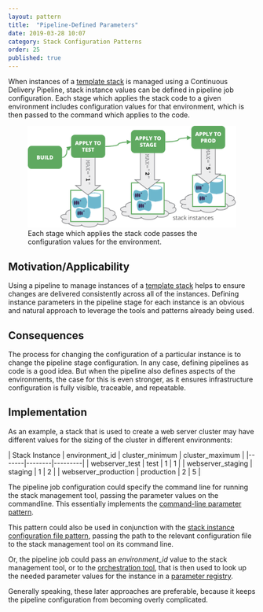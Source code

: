 ```yaml
---
layout: pattern
title:  "Pipeline-Defined Parameters"
date: 2019-03-28 10:07
category: Stack Configuration Patterns
order: 25
published: true
---
```


When instances of a [template stack](/patterns/stack-replication/template-stack.html) is managed using a Continuous Delivery Pipeline, stack instance values can be defined in pipeline job configuration. Each stage which applies the stack code to a given environment includes configuration values for that environment, which is then passed to the command which applies to the code.


<figure>
  <img src="images/pipeline-defined-parameters.png" alt="Each stage which applies the stack code passes the configuration values for the environment"/>
  <figcaption>Each stage which applies the stack code passes the configuration values for the environment.</figcaption>
</figure>


## Motivation/Applicability

Using a pipeline to manage instances of a [template stack](/patterns/stack-replication/template-stack.html) helps to ensure changes are delivered consistently across all of the instances. Defining instance parameters in the pipeline stage for each instance is an obvious and natural approach to leverage the tools and patterns already being used.


## Consequences

The process for changing the configuration of a particular instance is to change the pipeline stage configuration. In any case, defining pipelines as code is a good idea. But when the pipeline also defines aspects of the environments, the case for this is even stronger, as it ensures infrastructure configuration is fully visible, traceable, and repeatable.


## Implementation

As an example, a stack that is used to create a web server cluster may have different values for the sizing of the cluster in different environments:


| Stack Instance | environment_id | cluster_minimum | cluster_maximum |
|-------|--------|---------|
| webserver_test | test | 1 | 1 |
| webserver_staging | staging | 1 | 2 |
| webserver_production | production | 2 | 5 |


The pipeline job configuration could specify the command line for running the stack management tool, passing the parameter values on the commandline. This essentially implements the [command-line parameter pattern](command-line-parameters.html).

This pattern could also be used in conjunction with the [stack instance configuration file pattern](stack-instance-configuration-file.html), passing the path to the relevant configuration file to the stack management tool on its command line.

Or, the pipeline job could pass an *environment_id* value to the stack management tool, or to the [orchestration tool](/patterns/stack-orchestration/), that is then used to look up the needed parameter values for the instance in a [parameter registry](stack-parameter-registry.html).

Generally speaking, these later approaches are preferable, because it keeps the pipeline configuration from becoming overly complicated.

